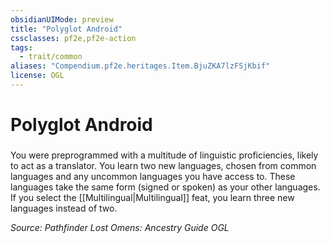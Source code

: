 ```yaml
---
obsidianUIMode: preview
title: "Polyglot Android"
cssclasses: pf2e,pf2e-action
tags:
  - trait/common
aliases: "Compendium.pf2e.heritages.Item.BjuZKA7lzFSjKbif"
license: OGL
---
```

# Polyglot Android

### 






You were preprogrammed with a multitude of linguistic proficiencies, likely to act as a translator. You learn two new languages, chosen from common languages and any uncommon languages you have access to. These languages take the same form (signed or spoken) as your other languages. If you select the [[Multilingual|Multilingual]] feat, you learn three new languages instead of two.

*Source: Pathfinder Lost Omens: Ancestry Guide*
*OGL*